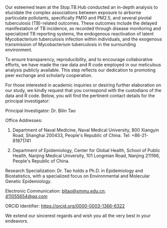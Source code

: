 Our esteemed team at the Stop.TB.Hub conducted an in-depth analysis to elucidate the complex associations between exposure to airborne particulate pollutants, specifically PM10 and PM2.5, and several pivotal tuberculosis (TB)-related outcomes. 
These outcomes include the delayed manifestation of TB incidence, as recorded through disease monitoring and specialized TB reporting systems, the endogenous reactivation of latent Mycobacterium tuberculosis infection within individuals, and the exogenous transmission of Mycobacterium tuberculosis in the surrounding environment.

To ensure transparency, reproducibility, and to encourage collaborative efforts, we have made the raw data and R code employed in our meticulous analysis publicly available. This step reflects our dedication to promoting peer exchange and scholarly cooperation.

For those interested in academic inquiries or desiring further elaboration on our study, we kindly request that you correspond with the custodians of the data and R code. Below, you will find the pertinent contact details for the principal investigator:

Principal Investigator:
Dr. Bilin Tao

Office Addresses:

1. Department of Naval Medicine, Naval Medical University, 800 Xiangyin Road, Shanghai 200433, People's Republic of China. Tel: +86-21-81871741

2. Department of Epidemiology, Center for Global Health, School of Public Health, Nanjing Medical University, 101 Longmian Road, Nanjing 211166, People's Republic of China.

Research Specialization: Dr. Tao holds a Ph.D. in Epidemiology and Biostatistics, with a specialized focus on Environmental and Molecular Genetic Epidemiology.

Electronic Communication:
bltao@smmu.edu.cn;  
411055654@qq.com

ORCID Identifier:
https://orcid.org/0000-0003-1366-6322

We extend our sincerest regards and wish you all the very best in your endeavors.
